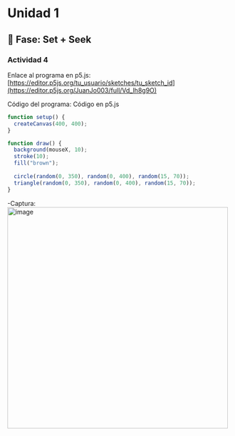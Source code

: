 # Unidad 1

## 🔎 Fase: Set + Seek

### Actividad 4

Enlace al programa en p5.js:
[https://editor.p5js.org/tu_usuario/sketches/tu_sketch_id](https://editor.p5js.org/JuanJo003/full/Vd_lh8g9O)

Código del programa:
Código en p5.js

```javascript
function setup() {
  createCanvas(400, 400);
}

function draw() {
  background(mouseX, 10);
  stroke(10);
  fill("brown");
  
  circle(random(0, 350), random(0, 400), random(15, 70));
  triangle(random(0, 350), random(0, 400), random(15, 70));  
}
```

-Captura:
<img width="495" height="497" alt="image" src="https://github.com/user-attachments/assets/35f8e46b-d8bf-4075-89d2-1dca9b21a48f" />




